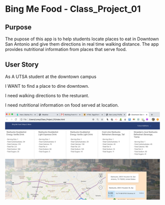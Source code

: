 # Bing Me Food - Class_Project_01

## Purpose
The pupose of this app is to help students locate places to eat in Downtown San Antonio and give them directions in real time walking distance.  The app provides nutritional information from places that serve food.

## User Story
As A UTSA student at the downtown campus

I WANT to find a place to dine downtown.  

I need walking directions to the resturant.

I need nutritional information on food served at location.

![](images/project_01.png)
